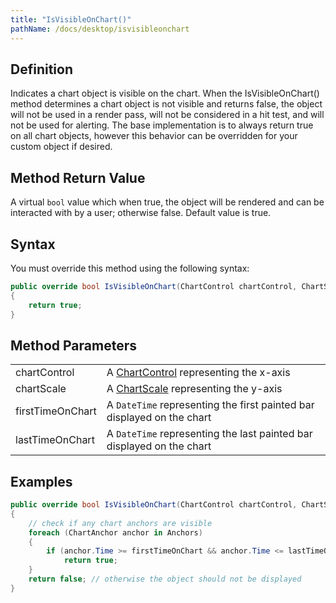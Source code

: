 ```yaml
---
title: "IsVisibleOnChart()"
pathName: /docs/desktop/isvisibleonchart
---
```


## Definition

Indicates a chart object is visible on the chart. When the IsVisibleOnChart() method determines a chart object is not visible and returns false, the object will not be used in a render pass, will not be considered in a hit test, and will not be used for alerting. The base implementation is to always return true on all chart objects, however this behavior can be overridden for your custom object if desired.

## Method Return Value

A virtual `bool` value which when true, the object will be rendered and can be interacted with by a user; otherwise false. Default value is true.

## Syntax

You must override this method using the following syntax:

```csharp
public override bool IsVisibleOnChart(ChartControl chartControl, ChartScale chartScale, DateTime firstTimeOnChart, DateTime lastTimeOnChart)
{
    return true;
}
```

## Method Parameters

|  |  |
| --- | --- |
| chartControl | A [ChartControl](/docs/desktop/chartcontrol) representing the x-axis |
| chartScale | A [ChartScale](/docs/desktop/chartscale) representing the y-axis |
| firstTimeOnChart | A `DateTime` representing the first painted bar displayed on the chart |
| lastTimeOnChart | A `DateTime` representing the last painted bar displayed on the chart |

## Examples

```csharp
public override bool IsVisibleOnChart(ChartControl chartControl, ChartScale chartScale, DateTime firstTimeOnChart, DateTime lastTimeOnChart)
{
    // check if any chart anchors are visible
    foreach (ChartAnchor anchor in Anchors)
    {
        if (anchor.Time >= firstTimeOnChart && anchor.Time <= lastTimeOnChart)
            return true;
    }
    return false; // otherwise the object should not be displayed
}
```

